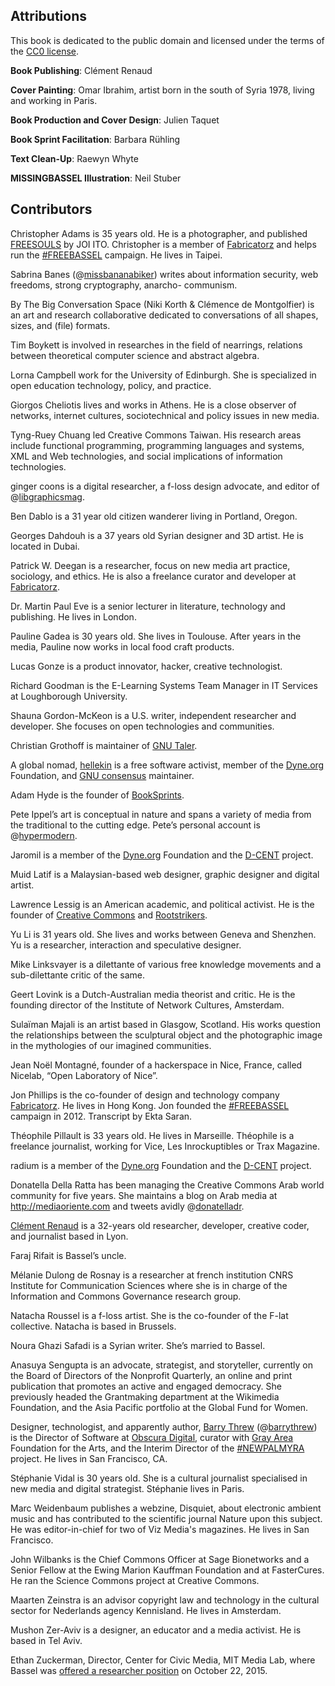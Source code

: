 ## Attributions

This book is dedicated to the public domain and licensed under the
terms of the [CC0 license](license.html).

__Book Publishing__: Clément Renaud

__Cover Painting__: Omar Ibrahim, artist born in the south of Syria
1978, living and working in Paris.

__Book Production and Cover Design__: Julien Taquet

__Book Sprint Facilitation__: Barbara Rühling

__Text Clean-Up__: Raewyn Whyte

__MISSINGBASSEL Illustration__: Neil Stuber

## Contributors

<span id='christopher-adams'></span>Christopher Adams is 35 years old. He is a photographer, and published
[FREESOULS](http://freesouls.cc) by JOI ITO. Christopher is a member of
[Fabricatorz](https://fabricatorz.com) and helps run the
[#FREEBASSEL](http://freebassel.org) campaign. He lives in Taipei.


<span id='sabrina-banes'></span>Sabrina Banes (@[missbananabiker](https://twitter.com/missbananabiker)) writes
about information security, web freedoms, strong cryptography, anarcho-
communism.


<span id='the-big-conversation-space'></span>By The Big Conversation Space (Niki Korth & Clémence de Montgolfier) is an art and research collaborative dedicated to conversations of all shapes, sizes, and (file) formats.


<span id='tim-boykett'></span>Tim Boykett is involved in researches in the field of nearrings, relations
between theoretical computer science and abstract algebra.


<span id='lorna-campbell'></span>Lorna Campbell work for the University of Edinburgh. She is specialized in
open education technology, policy, and practice.


<span id='giorgos-cheliotis'></span>Giorgos Cheliotis lives and works in Athens. He
is a close observer of networks, internet cultures, sociotechnical and policy
issues in new media.


<span id='tyng-ruey-chuang'></span>Tyng-Ruey Chuang led Creative Commons Taiwan. His research areas include
functional programming, programming languages and systems, XML and Web
technologies, and social implications of information technologies.


<span id='ginger-coons'></span>ginger coons is a digital researcher, a f-loss design advocate, and editor of
@[libgraphicsmag](https://twitter.com/libgraphicsmag).


<span id='ben-dablo'></span>Ben Dablo is a 31 year old citizen wanderer living in Portland, Oregon.


<span id='georges-dahdouh'></span>Georges Dahdouh is a 37 years old Syrian designer and 3D artist. He is located
in Dubai.


<span id='patrick-w-deegan'></span>Patrick W. Deegan is a researcher, focus on new
media art practice, sociology, and ethics. He is also a freelance curator and
developer at [Fabricatorz](https://fabricatorz.com/).


<span id='martin-paul-eve'></span>Dr. Martin Paul Eve is a senior lecturer in literature, technology and
publishing. He lives in London.


<span id='pauline-gadea'></span>Pauline Gadea is 30 years old. She lives in Toulouse. After years in the
media, Pauline now works in local food craft products.


<span id='lucas-gonze'></span>Lucas Gonze is a product innovator, hacker, creative technologist.


<span id='richard-goodman'></span>Richard Goodman is the E-Learning Systems Team Manager in IT Services at
Loughborough University.


<span id='shauna-gordon-mckeon'></span>Shauna Gordon-McKeon is a U.S. writer, independent researcher and developer.
She focuses on open technologies and communities.


<span id='christian-grothoff'></span>Christian Grothoff is maintainer of [GNU Taler](https://taler.net).


<span id='hellekin'></span>A global nomad, [hellekin](https://twitter.com/hellekin) is a free
software activist, member of the [Dyne.org](https://dyne.org)
Foundation, and [GNU consensus](https://gnu.org/consensus) maintainer.


<span id='adam-hyde'></span>Adam Hyde is the founder of [BookSprints](http://booksprints.net).


<span id='pete-ippel'></span>Pete Ippel’s art is conceptual in nature and spans a variety of media from the
traditional to the cutting edge. Pete’s personal account is
@[hypermodern](https://twitter.com/hypermodern).


<span id='jaromil'></span>Jaromil is a member of the [Dyne.org](http://www.dyne.org) Foundation and the [D-CENT](http://dcentproject.du) project.


<span id='muid-latif'></span>Muid Latif is a Malaysian-based web designer, graphic designer and digital artist.


<span id='lawrence-lessig'></span>Lawrence Lessig is an American academic, and
political activist. He is the founder of [Creative
Commons](http://creativecommons.org/) and
[Rootstrikers](http://www.rootstrikers.org/).


<span id='yu-li'></span>Yu Li is 31 years old. She lives and works between Geneva
and Shenzhen. Yu is a researcher, interaction and speculative designer.


<span id='mike-linksvayer'></span>Mike Linksvayer is a dilettante of various free knowledge movements and a sub-dilettante critic of the same.


<span id='geert-lovink'></span>Geert Lovink is a Dutch-Australian media theorist and critic. He is the
founding director of the Institute of Network Cultures, Amsterdam.


<span id='sulaiman-majali'></span>Sulaïman Majali is an artist based in Glasgow,
Scotland. His works question the relationships between the sculptural object
and the photographic image in the mythologies of our imagined communities.


<span id='jean-noel-montagne'></span>Jean Noël Montagné, founder of a hackerspace
in Nice, France, called Nicelab, “Open Laboratory of Nice”.


<span id='jon-phillips'></span>Jon Phillips is the co-founder of design and technology company
[Fabricatorz](https://fabricatorz.com). He lives in Hong Kong. Jon founded the
[#FREEBASSEL](http://freebassel.org/) campaign in 2012. Transcript by Ekta
Saran.


<span id='theophile-pillault'></span>Théophile Pillault is 33 years old. He lives in Marseille. Théophile is a
freelance journalist, working for Vice, Les Inrockuptibles or Trax Magazine.


<span id='radium'></span>radium is a member of the [Dyne.org](http://www.dyne.org) Foundation and the [D-CENT](http://dcentproject.du) project.


<span id='donatella-della-ratta'></span>Donatella Della Ratta has been managing the Creative Commons Arab world
community for five years. She maintains a blog on Arab media at
<http://mediaoriente.com> and tweets avidly
@[donatelladr](https://twitter.com/donatelladr).


<span id='clement-renaud'></span>[Clément Renaud](http://clementrenaud.com) is a 32-years old researcher, developer,
creative coder, and journalist based in Lyon.


<span id='faraj-rifait'></span>Faraj Rifait is Bassel’s uncle.


<span id='melanie-dulong-de-rosnay'></span>Mélanie Dulong de Rosnay is a researcher at french institution CNRS Institute for Communication Sciences where she is in charge of the Information and Commons Governance research group.


<span id='natacha-roussel'></span>Natacha Roussel is a f-loss artist. She is the co-founder of the F-lat
collective. Natacha is based in Brussels.


<span id='noura-ghazi-safadi'></span>Noura Ghazi Safadi is a Syrian writer. She’s married to Bassel.


<span id='anasuya-sengupta'></span>Anasuya Sengupta is an advocate, strategist, and storyteller, currently on the
Board of Directors of the Nonprofit Quarterly, an online and print publication
that promotes an active and engaged democracy. She previously headed the
Grantmaking department at the Wikimedia Foundation, and the Asia Pacific
portfolio at the Global Fund for Women.


<span id='barry-threw'></span>Designer, technologist, and apparently author, [Barry
Threw](http://www.barrythrew.com/)
(@[barrythrew](https://twitter.com/barrythrew)) is the Director of Software at
[Obscura Digital](http://www.obscuradigital.com/), curator with [Gray
Area](http://www.grayarea.org/) Foundation for the Arts, and the Interim
Director of the [#NEWPALMYRA]() project. He lives in San Francisco, CA.


<span id='stephanie-vidal'></span>Stéphanie Vidal is 30 years old. She is a cultural journalist specialised in
new media and digital strategist. Stéphanie lives in Paris.


<span id='marc-weidenbaum'></span>Marc Weidenbaum publishes a webzine, Disquiet, about electronic ambient music
and has contributed to the scientific journal Nature upon this subject. He was
editor-in-chief for two of Viz Media's magazines. He lives in San Francisco.


<span id='john-wilbanks'></span>John Wilbanks is the Chief Commons Officer at Sage Bionetworks and a Senior
Fellow at the Ewing Marion Kauffman Foundation and at FasterCures. He ran the
Science Commons project at Creative Commons.


<span id='maarten-zeinstra'></span>Maarten Zeinstra is an advisor copyright law and technology in the cultural
sector for Nederlands agency Kennisland. He lives in Amsterdam.


<span id='mushon-zer-aviv'></span>Mushon Zer-Aviv is a designer, an educator and a media activist. He is based
in Tel Aviv.


<span id='ethan-zuckerman'></span>Ethan Zuckerman, Director, Center for Civic Media, MIT Media Lab, where Bassel
was [offered a researcher position](http://joi.ito.com/weblog/2015/10/22/mit-media-lab-r.html)
on October 22, 2015.
